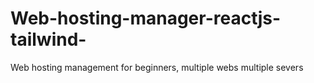 # Web-hosting-manager-reactjs-tailwind-
Web hosting management for beginners, multiple webs multiple severs
